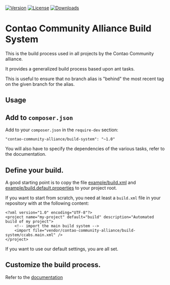 [![Version](http://img.shields.io/packagist/v/contao-community-alliance/build-system.svg?style=flat-square)](https://packagist.org/packages/contao-community-alliance/build-system)
[![License](http://img.shields.io/packagist/l/contao-community-alliance/build-system.svg?style=flat-square)](https://github.com/contao-community-alliance/build-system/blob/master/LICENSE)
[![Downloads](http://img.shields.io/packagist/dt/contao-community-alliance/build-system.svg?style=flat-square)](https://packagist.org/packages/contao-community-alliance/build-system)

Contao Community Alliance Build System
======================================

This is the build process used in all projects by the Contao Community alliance.

It provides a generalized build process based upon ant tasks.

This is useful to ensure that no branch alias is "behind" the most recent tag on the given branch for the alias.

Usage
-----

Add to `composer.json`
----------------------

Add to your `composer.json` in the `require-dev` section:

```
"contao-community-alliance/build-system": "~1.0"
```

You will also have to specify the dependencies of the various tasks, refer to the documentation.

Define your build.
------------------

A good starting point is to copy the file [example/build.xml](example/build.xml) and
[example/build.default.properties](example/build.default.properties) to your project root.

If you want to start from scratch, you need at least a `build.xml` file in your repository with at the following
content:

```
<?xml version="1.0" encoding="UTF-8"?>
<project name="my-project" default="build" description="Automated build of my project">
    <!-- import the main build system -->
    <import file="vendor/contao-community-alliance/build-system/ccabs.main.xml" />
</project>
```

If you want to use our default settings, you are all set.

Customize the build process.
----------------------------

Refer to the [documentation](docs/customize.md)
